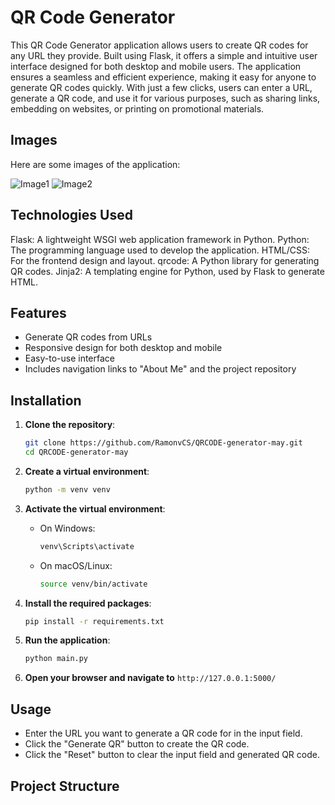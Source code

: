 # QR Code Generator

This QR Code Generator application allows users to create QR codes for any URL they provide. Built using Flask, it offers a simple and intuitive user interface designed for both desktop and mobile users. The application ensures a seamless and efficient experience, making it easy for anyone to generate QR codes quickly. With just a few clicks, users can enter a URL, generate a QR code, and use it for various purposes, such as sharing links, embedding on websites, or printing on promotional materials.

## Images

Here are some images of the application:

![Image1](imgs/Image1.png)
![Image2](imgs/Image2.png)


## Technologies Used

Flask: A lightweight WSGI web application framework in Python.
Python: The programming language used to develop the application.
HTML/CSS: For the frontend design and layout.
qrcode: A Python library for generating QR codes.
Jinja2: A templating engine for Python, used by Flask to generate HTML.

## Features

- Generate QR codes from URLs
- Responsive design for both desktop and mobile
- Easy-to-use interface
- Includes navigation links to "About Me" and the project repository

## Installation

1. **Clone the repository**:
    ```bash
    git clone https://github.com/RamonvCS/QRCODE-generator-may.git
    cd QRCODE-generator-may
    ```

2. **Create a virtual environment**:
    ```bash
    python -m venv venv
    ```

3. **Activate the virtual environment**:
    - On Windows:
        ```bash
        venv\Scripts\activate
        ```
    - On macOS/Linux:
        ```bash
        source venv/bin/activate
        ```

4. **Install the required packages**:
    ```bash
    pip install -r requirements.txt
    ```

5. **Run the application**:
    ```bash
    python main.py
    ```

6. **Open your browser and navigate to** `http://127.0.0.1:5000/`

## Usage

- Enter the URL you want to generate a QR code for in the input field.
- Click the "Generate QR" button to create the QR code.
- Click the "Reset" button to clear the input field and generated QR code.

## Project Structure

